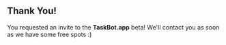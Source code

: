 ## Thank You!

You requested an invite to the **TaskBot.app** beta! We'll contact you as soon as we have some free spots :)
